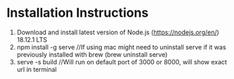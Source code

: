 # Installation Instructions

1. Download and install latest version of Node.js (https://nodejs.org/en/) 18.12.1 LTS
2. npm install -g serve //If using mac might need to uninstall serve if it was previously installed with brew (brew uninstall serve)
3. serve -s build //Will run on default port of 3000 or 8000, will show exact url in terminal
